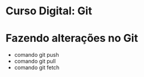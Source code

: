 # Curso Digital: Git

# Fazendo alterações no Git 
* comando git push 
* comando git pull
* comando git fetch
